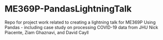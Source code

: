 # ME369P-PandasLightningTalk
Repo for project work related to creating a lightning talk for ME369P
Using Pandas - including case study on processing COVID-19 data from JHU
Nick Piacente, Ziam Ghaznavi, and David Cayll
